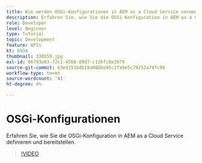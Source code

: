 ```yaml
---
title: Wie werden OSGi-Konfigurationen in AEM as a Cloud Service verwendet?
description: Erfahren Sie, wie Sie die OSGi-Konfiguration in AEM as a Cloud Service definieren und bereitstellen.
role: Developer
level: Beginner
type: Tutorial
topic: Development
feature: APIs
kt: 6934
thumbnail: 330559.jpg
exl-id: 06793e03-72c1-4566-80d7-c126fc8e3879
source-git-commit: b3e9251bdb18a008be95c1fa9e5c79252a74fc98
workflow-type: tm+mt
source-wordcount: '41'
ht-degree: 4%

---
```


# OSGi-Konfigurationen

Erfahren Sie, wie Sie die OSGi-Konfiguration in AEM as a Cloud Service definieren und bereitstellen.

>[!VIDEO](https://video.tv.adobe.com/v/330559?quality=12&learn=on)
